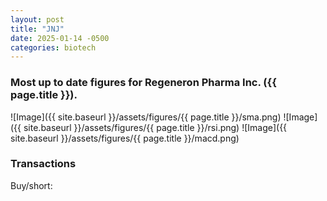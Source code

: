 ```yaml
---
layout: post
title: "JNJ"
date: 2025-01-14 -0500
categories: biotech
---
```


### Most up to date figures for Regeneron Pharma Inc. ({{ page.title }}).

![Image]({{ site.baseurl }}/assets/figures/{{ page.title }}/sma.png)
![Image]({{ site.baseurl }}/assets/figures/{{ page.title }}/rsi.png)
![Image]({{ site.baseurl }}/assets/figures/{{ page.title }}/macd.png)

### Transactions

Buy/short:
